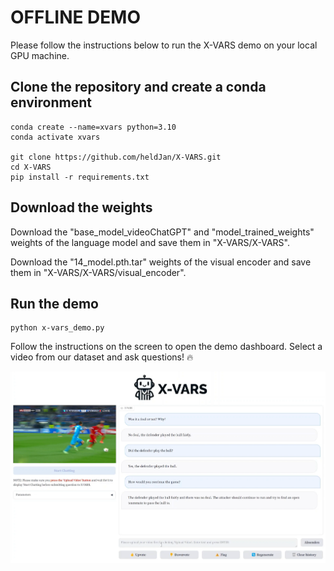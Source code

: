 # OFFLINE DEMO

Please follow the instructions below to run the X-VARS demo on your local GPU machine.

## Clone the repository and create a conda environment
```
conda create --name=xvars python=3.10
conda activate xvars

git clone https://github.com/heldJan/X-VARS.git
cd X-VARS
pip install -r requirements.txt
```

## Download the weights
Download the "base_model_videoChatGPT" and "model_trained_weights" weights of the language model and save them in "X-VARS/X-VARS".

Download the "14_model.pth.tar" weights of the visual encoder and save them in "X-VARS/X-VARS/visual_encoder".

## Run the demo

```
python x-vars_demo.py
```
Follow the instructions on the screen to open the demo dashboard. 
Select a video from our dataset and ask questions! 🔥

![My Image](Images/offline_demo.png)
